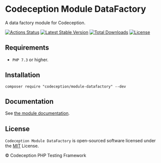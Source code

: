 # Codeception Module DataFactory

A data factory module for Codeception.

[![Actions Status](https://github.com/Codeception/module-datafactory/workflows/CI/badge.svg)](https://github.com/Codeception/module-datafactory/actions)
[![Latest Stable Version](https://poser.pugx.org/codeception/module-datafactory/v/stable)](https://github.com/Codeception/module-datafactory/releases)
[![Total Downloads](https://poser.pugx.org/codeception/module-datafactory/downloads)](https://packagist.org/packages/codeception/module-datafactory)
[![License](https://poser.pugx.org/codeception/module-datafactory/license)](/LICENSE)

## Requirements

* `PHP 7.3` or higher.

## Installation

```
composer require "codeception/module-datafactory" --dev
```

## Documentation

See [the module documentation](https://codeception.com/docs/modules/DataFactory).

## License

`Codeception Module DataFactory` is open-sourced software licensed under the [MIT](/LICENSE) License.

© Codeception PHP Testing Framework
